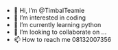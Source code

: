 - 👋 Hi, I’m @TimbalTeamie
- 👀 I’m interested in coding
- 🌱 I’m currently learning python
- 💞️ I’m looking to collaborate on ...
- 📫 How to reach me 08132007356

<!---
TimbalTeamie/TimbalTeamie is a ✨ special ✨ repository because its `README.md` (this file) appears on your GitHub profile.
You can click the Preview link to take a look at your changes.
--->
